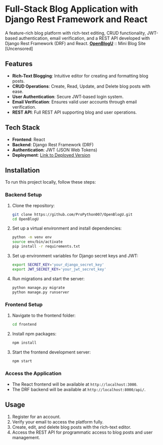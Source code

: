 # Full-Stack Blog Application with Django Rest Framework and React

A feature-rich blog platform with rich-text editing, CRUD functionality, JWT-based authentication, email verification, and a REST API developed with Django Rest Framework (DRF) and React. 
[**OpenBlogU**](https://openblogu.165131.xyz/) :: Mini Blog Site [Uncensored]

## Features

- **Rich-Text Blogging**: Intuitive editor for creating and formatting blog posts.
- **CRUD Operations**: Create, Read, Update, and Delete blog posts with ease.
- **User Authentication**: Secure JWT-based login system.
- **Email Verification**: Ensures valid user accounts through email verification.
- **REST API**: Full REST API supporting blog and user operations.

## Tech Stack

- **Frontend**: React
- **Backend**: Django Rest Framework (DRF)
- **Authentication**: JWT (JSON Web Tokens)
- **Deployment**: [Link to Deployed Version](https://openblogu.165131.xyz/)

## Installation

To run this project locally, follow these steps:

### Backend Setup

1. Clone the repository:

    ```bash
    git clone https://github.com/ProPython007/OpenBlogU.git
    cd OpenBlogU
    ```

2. Set up a virtual environment and install dependencies:

    ```bash
    python -m venv env
    source env/bin/activate
    pip install -r requirements.txt
    ```

3. Set up environment variables for Django secret keys and JWT:

    ```bash
    export SECRET_KEY='your_django_secret_key'
    export JWT_SECRET_KEY='your_jwt_secret_key'
    ```

4. Run migrations and start the server:

    ```bash
    python manage.py migrate
    python manage.py runserver
    ```

### Frontend Setup

1. Navigate to the frontend folder:

    ```bash
    cd frontend
    ```

2. Install npm packages:

    ```bash
    npm install
    ```

3. Start the frontend development server:

    ```bash
    npm start
    ```

### Access the Application

- The React frontend will be available at `http://localhost:3000`.
- The DRF backend will be available at `http://localhost:8000/api/`.

## Usage

1. Register for an account.
2. Verify your email to access the platform fully.
3. Create, edit, and delete blog posts with the rich-text editor.
4. Access the REST API for programmatic access to blog posts and user management.
